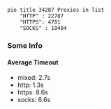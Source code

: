 
```mermaid
pie title 34287 Proxies in list
    "HTTP" : 22787
    "HTTPS": 4781
    "SOCKS" : 10404
```

### Some Info
#### Average Timeout

- mixed: 2.7s
- http: 1.3s
- https: 8.6s
- socks: 6.6s